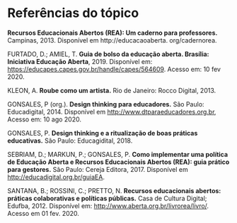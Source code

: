 # Referências do tópico 

**Recursos Educacionais Abertos (REA): Um caderno para professores.** Campinas, 2013. Disponível em http://educacaoaberta. org/cadernorea. 

FURTADO, D.; AMIEL, T. **Guia de bolso da educação aberta. Brasília: Iniciativa Educação Aberta**, 2019. Disponível em: https://educapes.capes.gov.br/handle/capes/564609. Acesso em: 10 fev 2020.

KLEON, A. **Roube como um artista.** Rio de Janeiro: Rocco Digital, 2013.

GONSALES, P (org.). **Design thinking para educadores.** São Paulo: Educadigital, 2014. Disponível em http://www.dtparaeducadores.org.br, Acesso em: 10 ago 2020. 

GONSALES, P. **Design thinking e a ritualização de boas práticas educativas.** São Paulo: Educagidital, 2018.

SEBRIAM, D.; MARKUN, P.; GONSALES, P. **Como implementar uma política de Educação Aberta e Recursos Educacionais Abertos (REA): guia prático para gestores.** São Paulo: Cereja Editora, 2017. Disponível em http://educadigital.org.br/guiaEA.

SANTANA, B.; ROSSINI, C.; PRETTO, N. **Recursos educacionais abertos: práticas colaborativas e políticas públicas.** Casa de Cultura Digital; Edufba, 2012. Disponível em: http://www.aberta.org.br/livrorea/livro/. Acesso em 01 fev. 2020.
